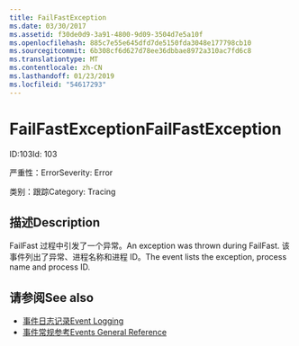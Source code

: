 ```yaml
---
title: FailFastException
ms.date: 03/30/2017
ms.assetid: f30de0d9-3a91-4800-9d09-3504d7e5a10f
ms.openlocfilehash: 885c7e55e645dfd7de5150fda3048e177798cb10
ms.sourcegitcommit: 6b308cf6d627d78ee36dbbae8972a310ac7fd6c8
ms.translationtype: MT
ms.contentlocale: zh-CN
ms.lasthandoff: 01/23/2019
ms.locfileid: "54617293"
---
```

# <a name="failfastexception"></a><span data-ttu-id="5cb7c-102">FailFastException</span><span class="sxs-lookup"><span data-stu-id="5cb7c-102">FailFastException</span></span>
<span data-ttu-id="5cb7c-103">ID:103</span><span class="sxs-lookup"><span data-stu-id="5cb7c-103">Id: 103</span></span>  
  
 <span data-ttu-id="5cb7c-104">严重性：Error</span><span class="sxs-lookup"><span data-stu-id="5cb7c-104">Severity: Error</span></span>  
  
 <span data-ttu-id="5cb7c-105">类别：跟踪</span><span class="sxs-lookup"><span data-stu-id="5cb7c-105">Category: Tracing</span></span>  
  
## <a name="description"></a><span data-ttu-id="5cb7c-106">描述</span><span class="sxs-lookup"><span data-stu-id="5cb7c-106">Description</span></span>  
 <span data-ttu-id="5cb7c-107">FailFast 过程中引发了一个异常。</span><span class="sxs-lookup"><span data-stu-id="5cb7c-107">An exception was thrown during FailFast.</span></span> <span data-ttu-id="5cb7c-108">该事件列出了异常、进程名称和进程 ID。</span><span class="sxs-lookup"><span data-stu-id="5cb7c-108">The event lists the exception, process name and process ID.</span></span>  
  
## <a name="see-also"></a><span data-ttu-id="5cb7c-109">请参阅</span><span class="sxs-lookup"><span data-stu-id="5cb7c-109">See also</span></span>
- [<span data-ttu-id="5cb7c-110">事件日志记录</span><span class="sxs-lookup"><span data-stu-id="5cb7c-110">Event Logging</span></span>](../../../../../docs/framework/wcf/diagnostics/event-logging/index.md)
- [<span data-ttu-id="5cb7c-111">事件常规参考</span><span class="sxs-lookup"><span data-stu-id="5cb7c-111">Events General Reference</span></span>](../../../../../docs/framework/wcf/diagnostics/event-logging/events-general-reference.md)
